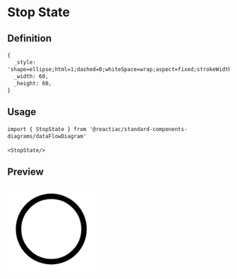 # Stop State

## Definition

```
{
  _style: 'shape=ellipse;html=1;dashed=0;whiteSpace=wrap;aspect=fixed;strokeWidth=5;perimeter=ellipsePerimeter;',
  _width: 60,
  _height: 60,
}
```

## Usage

```
import { StopState } from '@reactiac/standard-components-diagrams/dataFlowDiagram'

<StopState/>
```

## Preview

<img src="./stop-state.png" width="200"/>
